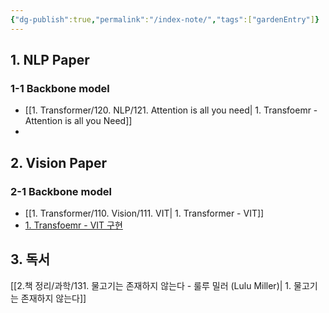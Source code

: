 ```yaml
---
{"dg-publish":true,"permalink":"/index-note/","tags":["gardenEntry"]}
---
```


## 1. NLP Paper
### 1-1 Backbone model
- [[1. Transformer/120. NLP/121. Attention is all you need\| 1. Transfoemr - Attention is all you Need]]
- 
## 2. Vision Paper
### 2-1 Backbone model
- [[1. Transformer/110. Vision/111. VIT\| 1. Transformer - VIT]]
- [1. Transfoemr - VIT 구현](https://github.com/youngjaean/model-implement-pytorch/blob/main/vit.ipynb)


## 3. 독서
[[2.책 정리/과학/131. 물고기는 존재하지 않는다 - 룰루 밀러 (Lulu Miller)\| 1. 물고기는 존재하지 않는다]]